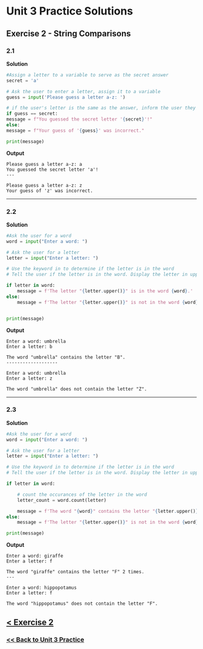# Unit 3 Practice Solutions

## Exercise 2 - String Comparisons

### **2.1**

**Solution**

```python
#Assign a letter to a variable to serve as the secret answer
secret = 'a'

# Ask the user to enter a letter, assign it to a variable
guess = input('Please guess a letter a-z: ')

# if the user's letter is the same as the answer, inform the user they've guessed correctly. Otherwise, inform them they've erred and display the correct answer.
if guess == secret:
message = f"You guessed the secret letter '{secret}'!"
else:
message = f"Your guess of '{guess}' was incorrect."

print(message)
```

**Output**

    Please guess a letter a-z: a
    You guessed the secret letter 'a'!
    ---

    Please guess a letter a-z: z
    Your guess of 'z' was incorrect.

---

### **2.2**

**Solution**

```python
#Ask the user for a word
word = input("Enter a word: ")

# Ask the user for a letter
letter = input("Enter a letter: ")

# Use the keyword in to determine if the letter is in the word
# Tell the user if the letter is in the word. Display the letter in uppercase

if letter in word:
    message = f'The letter "{letter.upper()}" is in the word {word}.'
else:
    message = f'The letter "{letter.upper()}" is not in the word {word}.'


print(message)
```

**Output**

    Enter a word: umbrella
    Enter a letter: b

    The word "umbrella" contains the letter "B".
    -------------------

    Enter a word: umbrella
    Enter a letter: z

    The word "umbrella" does not contain the letter "Z".

---

### **2.3**

**Solution**

```python
#Ask the user for a word
word = input("Enter a word: ")

# Ask the user for a letter
letter = input("Enter a letter: ")

# Use the keyword in to determine if the letter is in the word
# Tell the user if the letter is in the word. Display the letter in uppercase

if letter in word:

    # count the occurances of the letter in the word
    letter_count = word.count(letter)

    message = f'The word "{word}" contains the letter "{letter.upper()}" {letter_count} times.'
else:
    message = f'The letter "{letter.upper()}" is not in the word {word}.'

print(message)
```

**Output**

    Enter a word: giraffe
    Enter a letter: f

    The word "giraffe" contains the letter "F" 2 times.
    ---

    Enter a word: hippopotamus
    Enter a letter: f

    The word "hippopotamus" does not contain the letter "F".

## [< Exercise 2](../exercise_2.md)

### [<< Back to Unit 3 Practice](/practice/unit_3/)